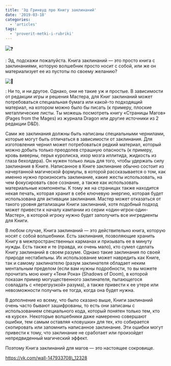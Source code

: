 ```yaml
---
title: 'Эд Гринвуд про Книгу заклинаний'
date: '2019-03-18'
categories:
  - 'articles'
tags:
  - 'proverit-metki-i-rubriki'
---
```


![❓](https://vk.com/emoji/e/e29d93.png)

: Эд, подскажи пожалуйста. Книга заклинаний — это просто книга с заклинаниями, которую волшебник просто носит с собой, или же он материализует ее из пустоты по своему желанию?

![🧙](https://vk.com/emoji/e/f09fa799.png)

: Ни то, и ни другое. Однако, они не такие уж и простые. В зависимости от редакции игры и решения Мастера, для Книг заклинаний может потребоваться специальная бумага или какой-то подходящий материал, на котором можно было бы писать (к примеру, плоские металлические листы. Ты можешь посмотреть книгу «Страницы Магов» (Pages from the Mages) из журнала Dragon или другие источники из 2 редакции D&D).

Сами же заклинания должны быть написаны специальными чернилами, которые могут быть отличаться в зависимости от заклинания. Для изготовления чернил может потребоваться редкий материал, который можно добыть только преодолев страшную опасность (к примеру, кровь виверны, перья куролиска, ихор мозга иллитида, жидкость из глаза бехолдера). Он нужен только лишь для того, чтобы удержать силу заклинания в Книге. Написанное в Книге заклинание обычно состоит из начертанной магической формулы, в которой рассказывается о том, как именно нужно произносить заклинание, какие жесты использовать, на чем фокусировать свое сознание, а также как использовать материальные компоненты. К тому же на страницах также находится некая печать, которая хранит в себе ключевую энергию, которая будет использована для активации заклинания. Мастер может отказаться от такого уровня детализации Книги заклинаний, хотя подобный подход может привести к началу кампании из серии «один-игрок-один-Мастер», в которой игроку нужно будет заполучить все ингредиенты для Книги.

В любом случае, Книга заклинаний — это действительно книга, которую носят с собой волшебники. Есть заклинания, позволяющие хранить Книгу в межпространственных карманах и призывать ее в минуту нужды. Есть также и те (правда, их очень мало), кто сумел сделать Книгу заклинаний в своем разуме. Однако такие заклинания по своей природе нестабильны. Их использование может навредить как Книге, так и самому заклинателю (разум заклинателя обладает неким ментальным пределом (если вам нужны подробности, то вы можете прочитать мою книгу «Тени Рока» (Shadows of Doom), в которой показан пример могущественного заклинателя, пытающегося совладать с «перегрузкой» разума), а также привести к ее утере или невозможности получить ее тогда, когда она будет нужна.

В дополнение ко всему, что было сказано выше, Книги заклинаний очень часто бывают зашифрованы, то есть они записаны с использованием специального кода, который понятен только тем, кто «в курсе». Некоторые волшебники даже намеренно совершают ошибки, тем самым оставляя «ловушки» для тех, кто собирается скопировать или запомнить написанное заклинание. Эти ошибки могут привести к тому, что заклинание не сработает или произойдет непредвиденный магический эффект.

Поэтому Книга заклинаний для магов — это настоящее сокровище.

https://vk.com/wall-147933708\_12328
